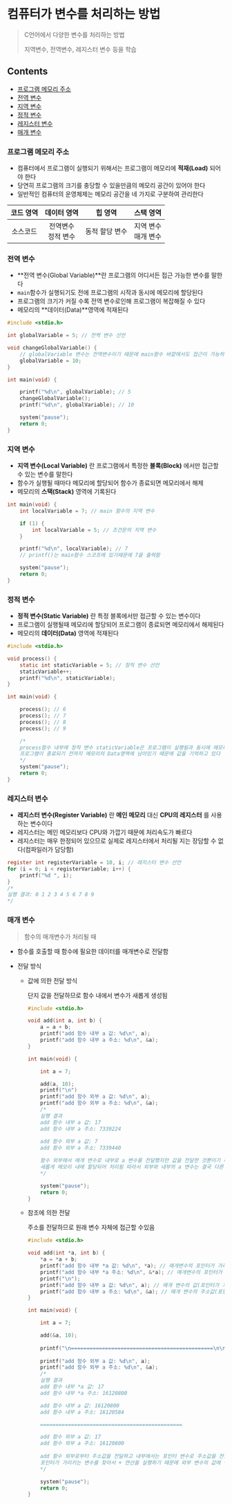 # 컴퓨터가 변수를 처리하는 방법

> C언어에서 다양한 변수를 처리하는 방법
>
> 지역변수, 전역변수, 레지스터 변수 등을 학습



## Contents

- [프로그램 메모리 주소](#프로그램-메모리-주소)
- [전역 변수](#전역-변수)
- [지역 변수](#지역-변수)
- [정적 변수](#정적-변수)
- [레지스터 변수](#레지스터-변수)
- [매개 변수](#매개-변수)

### 프로그램 메모리 주소

- 컴퓨터에서 프로그램이 실행되기 위해서는 프로그램이 메모리에 **적재(Load)** 되어야 한다
- 당연히 프로그램의 크기를 충당할 수 있을만큼의 메모리 공간이 있어야 한다
- 일반적인 컴퓨터의 운영체제는 메모리 공간을 네 가지로 구분하여 관리한다

| 코드 영역 |      데이터 영역       |    힙 영역     |        스택 영역        |
| :-------: | :--------------------: | :------------: | :---------------------: |
| 소스코드  | 전역변수<br/>정적 변수 | 동적 할당 변수 | 지역 변수<br/>매개 변수 |



### 전역 변수

- **전역 변수(Global Variable)**란 프로그램의 어디서든 접근 가능한 변수를 말한다
- `main`함수가 실행되기도 전에 프로그램의 시작과 동시에 메모리에 할당된다
- 프로그램의 크기가 커질 수록 전역 변수로인해 프로그램이 복잡해질 수 있다
- 메모리의 **데이터(Data)**영역에 적재된다

``` c
#include <stdio.h>

int globalVariable = 5; // 전역 변수 선언

void changeGlobalVariable() {
	// globalVariable 변수는 전역변수이기 때문에 main함수 바깥에서도 접근이 가능하다
	globalVariable = 10;
}

int main(void) {

	printf("%d\n", globalVariable); // 5
	changeGlobalVariable();
	printf("%d\n", globalVariable); // 10

	system("pause");
	return 0;
}
```



### 지역 변수

- **지역 변수(Local Variable)** 란 프로그램에서 특정한 **블록(Block)** 에서만 접근할 수 있는 변수를 말한다
- 함수가 실행될 때마다 메모리에 할당되어 함수가 종료되면 메모리에서 해제
- 메모리의 **스택(Stack)** 영역에 기록된다

``` c
int main(void) {
	int localVariable = 7; // main 함수의 지역 변수

	if (1) {
		int localVariable = 5; // 조건문의 지역 변수
	}

	printf("%d\n", localVariable); // 7
	// printf()는 main함수 스코프에 있기때문에 7을 출력함

	system("pause");
	return 0;
}
```



### 정적 변수

- **정적 변수(Static Variable)** 란 특정 블록에서만 접근할 수 있는 변수이다
- 프로그램이 실행될때 메모리에 할당되어 프로그램이 종료되면 메모리에서 해제된다
- 메모리의 **데이터(Data)** 영역에 적재된다

``` c
#include <stdio.h>

void process() {
	static int staticVariable = 5; // 정적 변수 선언
	staticVariable++;
	printf("%d\n", staticVariable);
}

int main(void) {

	process(); // 6
	process(); // 7
	process(); // 8
	process(); // 9

	/*
	process함수 내부에 정적 변수 staticVariable은 프로그램이 실행됨과 동시에 메모리에 할당됨
	프로그램이 종료되기 전까지 메모리의 Data영역에 남아있기 때문에 값을 기억하고 있다
	*/
	system("pause");
	return 0;
}
```



### 레지스터 변수

- **레지스터 변수(Register Variable)** 란 **메인 메모리** 대신 **CPU의 레지스터** 를 사용하는 변수이다
- 레지스터는 메인 메모리보다 CPU와 가깝기 때문에 처리속도가 빠르다
- 레지스터는 매우 한정되어 있으므로 실제로 레지스터에서 처리될 지는 장담할 수 없다(컴파일러가 담당함)

``` c
register int registerVariable = 10, i; // 레지스터 변수 선언
for (i = 0; i < registerVariable; i++) {
    printf("%d ", i);
}
/*
실행 결과: 0 1 2 3 4 5 6 7 8 9
*/
```



### 매개 변수

> 함수의 매개변수가 처리될 때

- 함수를 호출할 때 함수에 필요한 데이터를 매개변수로 전달함

- 전달 방식

  - 값에 의한 전달 방식

    단지 값을 전달하므로 함수 내에서 변수가 새롭게 생성됨

    ``` c
    #include <stdio.h>
    
    void add(int a, int b) {
    	a = a + b;
    	printf("add 함수 내부 a 값: %d\n", a);
    	printf("add 함수 내부 a 주소: %d\n", &a);
    }
    
    int main(void) {
    
    	int a = 7;
    
    	add(a, 10);
        printf("\n")
    	printf("add 함수 외부 a 값: %d\n", a);
    	printf("add 함수 외부 a 주소: %d\n", &a);
    	/*
    	실행 결과
    	add 함수 내부 a 값: 17
    	add 함수 내부 a 주소: 7339224
    	
    	add 함수 외부 a 값: 7
    	add 함수 외부 a 주소: 7339440
    
    	함수 외부에서 매개 변수로 내부로 a 변수를 전달했지만 값을 전달한 것뿐이기 때문에 
    	새롭게 메모리 내에 할당되어 처리됨 따라서 외부와 내부의 a 변수는 결국 다른 변수임
    	*/
    
    	system("pause");
    	return 0;
    }
    ```

  - 참조에 의한 전달

    주소를 전달하므로 원래 변수 자체에 접근할 수있음

    ``` c
    #include <stdio.h>
    
    void add(int *a, int b) {
    	*a = *a + b;
    	printf("add 함수 내부 *a 값: %d\n", *a); // 매개변수의 포인터가 가리키는 변수의 값
    	printf("add 함수 내부 *a 주소: %d\n", &*a); // 매개변수의 포인터가 가리키는 변수의 주소값
    	printf("\n");
    	printf("add 함수 내부 a 값: %d\n", a); // 매개 변수의 값(포인터가 가리키는 주소 값)
    	printf("add 함수 내부 a 주소: %d\n", &a); // 매개 변수의 주소값(포인터 변수의 주소값)
    }
    
    int main(void) {
    
    	int a = 7;
    
    	add(&a, 10);
    	
    	printf("\n==============================================\n\n");
    	
    	printf("add 함수 외부 a 값: %d\n", a);
    	printf("add 함수 외부 a 주소: %d\n", &a);
    	/*
    	실행 결과
    	add 함수 내부 *a 값: 17
    	add 함수 내부 *a 주소: 16120800
    
    	add 함수 내부 a 값: 16120800
    	add 함수 내부 a 주소: 16120584
    
    	==============================================
    
    	add 함수 외부 a 값: 17
    	add 함수 외부 a 주소: 16120800
    	
    	add 함수 외부로부터 주소값을 전달하고 내부에서는 포인터 변수로 주소값을 전달 받아서
    	포인터가 가리키는 변수를 찾아서 + 연산을 실행하기 때문에 외부 변수의 값에 변화를 줄 수 있다.
    	*/
    
    	system("pause");
    	return 0;
    }
    ```

    

